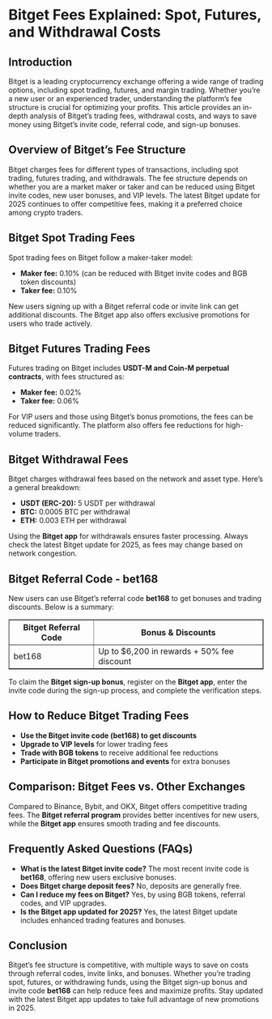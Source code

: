 <h1>Bitget Fees Explained: Spot, Futures, and Withdrawal Costs</h1>
<h2>Introduction</h2>
<p>Bitget is a leading cryptocurrency exchange offering a wide range of trading options, including spot trading, futures, and margin trading. Whether you’re a new user or an experienced trader, understanding the platform’s fee structure is crucial for optimizing your profits. This article provides an in-depth analysis of Bitget’s trading fees, withdrawal costs, and ways to save money using Bitget’s invite code, referral code, and sign-up bonuses.</p>

<h2>Overview of Bitget’s Fee Structure</h2>
<p>Bitget charges fees for different types of transactions, including spot trading, futures trading, and withdrawals. The fee structure depends on whether you are a market maker or taker and can be reduced using Bitget invite codes, new user bonuses, and VIP levels. The latest Bitget update for 2025 continues to offer competitive fees, making it a preferred choice among crypto traders.</p>

<h2>Bitget Spot Trading Fees</h2>
<p>Spot trading fees on Bitget follow a maker-taker model:</p>
<ul>
    <li><strong>Maker fee:</strong> 0.10% (can be reduced with Bitget invite codes and BGB token discounts)</li>
    <li><strong>Taker fee:</strong> 0.10%</li>
</ul>
<p>New users signing up with a Bitget referral code or invite link can get additional discounts. The Bitget app also offers exclusive promotions for users who trade actively.</p>

<h2>Bitget Futures Trading Fees</h2>
<p>Futures trading on Bitget includes <strong>USDT-M and Coin-M perpetual contracts</strong>, with fees structured as:</p>
<ul>
    <li><strong>Maker fee:</strong> 0.02%</li>
    <li><strong>Taker fee:</strong> 0.06%</li>
</ul>
<p>For VIP users and those using Bitget’s bonus promotions, the fees can be reduced significantly. The platform also offers fee reductions for high-volume traders.</p>

<h2>Bitget Withdrawal Fees</h2>
<p>Bitget charges withdrawal fees based on the network and asset type. Here’s a general breakdown:</p>
<ul>
    <li><strong>USDT (ERC-20):</strong> 5 USDT per withdrawal</li>
    <li><strong>BTC:</strong> 0.0005 BTC per withdrawal</li>
    <li><strong>ETH:</strong> 0.003 ETH per withdrawal</li>
</ul>
<p>Using the <strong>Bitget app</strong> for withdrawals ensures faster processing. Always check the latest Bitget update for 2025, as fees may change based on network congestion.</p>

<h2>Bitget Referral Code - bet168</h2>
<p>New users can use Bitget’s referral code <strong>bet168</strong> to get bonuses and trading discounts. Below is a summary:</p>
<table border="1">
    <tr>
        <th>Bitget Referral Code</th>
        <th>Bonus & Discounts</th>
    </tr>
    <tr>
        <td>bet168</td>
        <td>Up to $6,200 in rewards + 50% fee discount</td>
    </tr>
</table>
<p>To claim the <strong>Bitget sign-up bonus</strong>, register on the <strong>Bitget app</strong>, enter the invite code during the sign-up process, and complete the verification steps.</p>

<h2>How to Reduce Bitget Trading Fees</h2>
<ul>
    <li><strong>Use the Bitget invite code (bet168) to get discounts</strong></li>
    <li><strong>Upgrade to VIP levels</strong> for lower trading fees</li>
    <li><strong>Trade with BGB tokens</strong> to receive additional fee reductions</li>
    <li><strong>Participate in Bitget promotions and events</strong> for extra bonuses</li>
</ul>

<h2>Comparison: Bitget Fees vs. Other Exchanges</h2>
<p>Compared to Binance, Bybit, and OKX, Bitget offers competitive trading fees. The <strong>Bitget referral program</strong> provides better incentives for new users, while the <strong>Bitget app</strong> ensures smooth trading and fee discounts.</p>

<h2>Frequently Asked Questions (FAQs)</h2>
<ul>
    <li><strong>What is the latest Bitget invite code?</strong> The most recent invite code is <strong>bet168</strong>, offering new users exclusive bonuses.</li>
    <li><strong>Does Bitget charge deposit fees?</strong> No, deposits are generally free.</li>
    <li><strong>Can I reduce my fees on Bitget?</strong> Yes, by using BGB tokens, referral codes, and VIP upgrades.</li>
    <li><strong>Is the Bitget app updated for 2025?</strong> Yes, the latest Bitget update includes enhanced trading features and bonuses.</li>
</ul>

<h2>Conclusion</h2>
<p>Bitget’s fee structure is competitive, with multiple ways to save on costs through referral codes, invite links, and bonuses. Whether you’re trading spot, futures, or withdrawing funds, using the Bitget sign-up bonus and invite code <strong>bet168</strong> can help reduce fees and maximize profits. Stay updated with the latest Bitget app updates to take full advantage of new promotions in 2025.</p>
